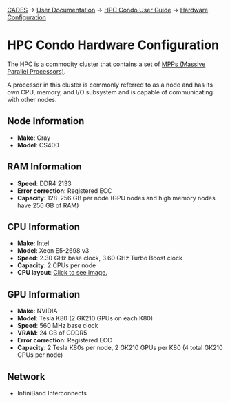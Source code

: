 [CADES](http://support.cades.ornl.gov/) → [User Documentation](../README.md) → [HPC Condo User Guide](overview.md) → [Hardware Configuration](hardware.md)

# HPC Condo Hardware Configuration

The HPC is a commodity cluster that contains a set of [MPPs (Massive Parallel Processors)](https://en.wikipedia.org/wiki/Massively_parallel).

A processor in this cluster is commonly referred to as a node and has its own CPU, memory, and I/O subsystem and is capable of communicating with other nodes.

## Node Information

- **Make**: Cray
- **Model**: CS400

## RAM Information

- **Speed**: DDR4 2133
- **Error correction**: Registered ECC
- **Capacity**: 128–256 GB per node (GPU nodes and high memory nodes have 256 GB of RAM)

## CPU Information

- **Make**: Intel
- **Model**: Xeon E5-2698 v3
- **Speed**: 2.30 GHz base clock, 3.60 GHz Turbo Boost clock
- **Capacity**: 2 CPUs per node
- **CPU layout**: [Click to see image.](screenshots/cpu-layout.png)

## GPU Information

- **Make**: NVIDIA
- **Model**: Tesla K80 (2 GK210 GPUs on each K80)
- **Speed**: 560 MHz base clock
- **VRAM**: 24 GB of GDDR5
- **Error correction**: Registered ECC
- **Capacity**: 2 Tesla K80s per node, 2 GK210 GPUs per K80 (4 total GK210 GPUs per node)

## Network

- InfiniBand Interconnects
